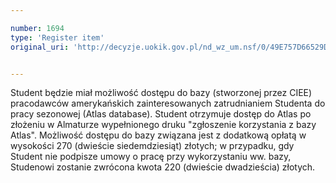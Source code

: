 ```yaml
---

number: 1694
type: 'Register item'
original_uri: 'http://decyzje.uokik.gov.pl/nd_wz_um.nsf/0/49E757D66529DF07C125763F003590F5?OpenDocument'


---
```


Student będzie miał możliwość dostępu do bazy (stworzonej przez CIEE) pracodawców amerykańskich zainteresowanych zatrudnianiem Studenta do pracy sezonowej (Atlas database). Student otrzymuje dostęp do Atlas po złożeniu w Almaturze wypełnionego druku "zgłoszenie korzystania z bazy Atlas". Możliwość dostępu do bazy związana jest z dodatkową opłatą w wysokości 270 (dwieście siedemdziesiąt) złotych; w przypadku, gdy Student nie podpisze umowy o pracę przy wykorzystaniu ww. bazy, Studenowi zostanie zwrócona kwota 220 (dwieście dwadzieścia) złotych.
